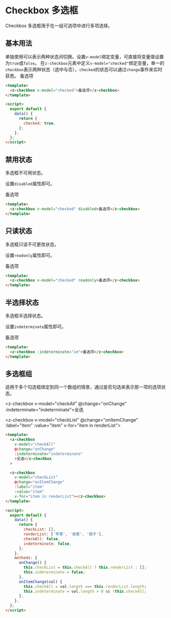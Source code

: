 # Checkbox 多选框

Checkbox 多选框用于在一组可选项中进行多项选择。

## 基本用法

单独使用可以表示两种状态间切换。设置`v-model`绑定变量，可直接将变量值设置为`true`或`false`。
在`z-checkbox`元素中定义`v-model="checked"`绑定变量，单一的`checkbox`表示两种状态（选中与否），`checked`的状态可以通过`change`事件来实时获悉。
<z-checkbox v-model="checked">备选项</z-checkbox>

```html
<template>
  <z-checkbox v-model="checked">备选项</z-checkbox>
</template>

<script>
  export default {
    data() {
      return {
        checked: true,
      };
    },
  };
</script>
```

## 禁用状态

多选框不可用状态。

设置`disabled`属性即可。

<z-checkbox v-model="checked" disabled>备选项</z-checkbox>

```html
<template>
  <z-checkbox v-model="checked" disabled>备选项</z-checkbox>
</template>
```

## 只读状态

多选框只读不可更改状态。

设置`readonly`属性即可。

<z-checkbox v-model="checked" readonly>备选项</z-checkbox>

```html
<template>
  <z-checkbox v-model="checked" readonly>备选项</z-checkbox>
</template>
```

## 半选择状态

多选框半选择状态。

设置`indeterminate`属性即可。

<z-checkbox :indeterminate="im">备选项</z-checkbox>

```html
<template>
  <z-checkbox :indeterminate="im">备选项</z-checkbox>
</template>
```

## 多选框组

适用于多个勾选框绑定到同一个数组的情景，通过是否勾选来表示那一项的选项状态。

<z-checkbox v-model="checkAll" @change="onChange" :indeterminate="indeterminate">全选</z-checkbox>

<z-checkbox v-model="checkList" @change="onItemChange" :label="item" :value="item" v-for="item in renderList"></z-checkbox>

<script>
  export default {
    data() {
      return {
        checked: true,
        checkList: [],
        renderList: ['苹果', '香蕉', '橙子'],
        checkAll: false,
        indeterminate: false,
        im:true
      };
    },
    methods:{
      onChange(){
        this.checkList = this.checkAll ? ['苹果', '香蕉', '橙子'] : []
        this.indeterminate = false;
      },
      onItemChange(val) {
        this.checkAll = val.length === this.renderList.length;
        this.indeterminate = val.length > 0 && !this.checkAll;
      }
    }
  };
</script>

```html
<template>
  <z-checkbox
    v-model="checkAll"
    @change="onChange"
    :indeterminate="indeterminate"
    >全选</z-checkbox
  >

  <z-checkbox
    v-model="checkList"
    @change="onItemChange"
    :label="item"
    :value="item"
    v-for="item in renderList"></z-checkbox>
</template>

<script>
  export default {
    data() {
      return {
        checkList: [],
        renderList: ['苹果', '香蕉', '橙子'],
        checkAll: false,
        indeterminate: false,
      };
    },
    methods: {
      onChange() {
        this.checkList = this.checkAll ? this.renderList : [];
        this.indeterminate = false;
      },
      onItemChange(val) {
        this.checkAll = val.length === this.renderList.length;
        this.indeterminate = val.length > 0 && !this.checkAll;
      },
    },
  };
</script>
```
